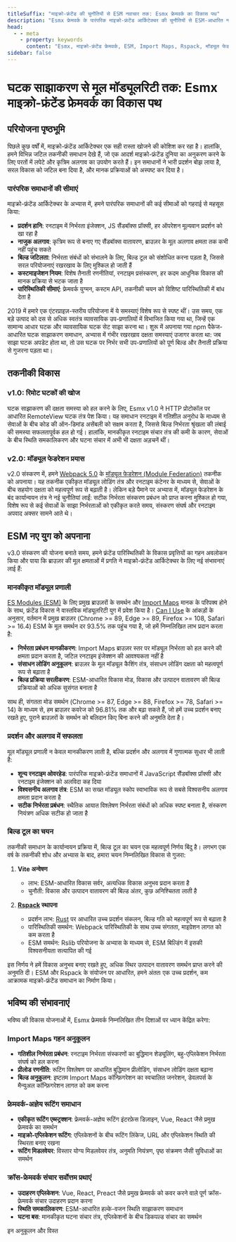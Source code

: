 ```yaml
---
titleSuffix: "माइक्रो-फ्रंटेंड की चुनौतियों से ESM नवाचार तक: Esmx फ्रेमवर्क का विकास पथ"
description: "Esmx फ्रेमवर्क के पारंपरिक माइक्रो-फ्रंटेंड आर्किटेक्चर की चुनौतियों से ESM-आधारित नवाचार तक के विकास पर गहन चर्चा, प्रदर्शन अनुकूलन, निर्भरता प्रबंधन और बिल्ड टूल चयन जैसे क्षेत्रों में तकनीकी अनुभव साझा करना।"
head:
  - - meta
    - property: keywords
      content: "Esmx, माइक्रो-फ्रंटेंड फ्रेमवर्क, ESM, Import Maps, Rspack, मॉड्यूल फेडरेशन, निर्भरता प्रबंधन, प्रदर्शन अनुकूलन, तकनीकी विकास, सर्वर-साइड रेंडरिंग"
sidebar: false
---
```


# घटक साझाकरण से मूल मॉड्यूलरिटी तक: Esmx माइक्रो-फ्रंटेंड फ्रेमवर्क का विकास पथ

## परियोजना पृष्ठभूमि

पिछले कुछ वर्षों में, माइक्रो-फ्रंटेंड आर्किटेक्चर एक सही रास्ता खोजने की कोशिश कर रहा है। हालांकि, हमने विभिन्न जटिल तकनीकी समाधान देखे हैं, जो एक आदर्श माइक्रो-फ्रंटेंड दुनिया का अनुकरण करने के लिए परतों में लपेटे और कृत्रिम अलगाव का उपयोग करते हैं। इन समाधानों ने भारी प्रदर्शन बोझ लाया है, सरल विकास को जटिल बना दिया है, और मानक प्रक्रियाओं को अस्पष्ट कर दिया है।

### पारंपरिक समाधानों की सीमाएं

माइक्रो-फ्रंटेंड आर्किटेक्चर के अभ्यास में, हमने पारंपरिक समाधानों की कई सीमाओं को गहराई से महसूस किया:

- **प्रदर्शन हानि**: रनटाइम में निर्भरता इंजेक्शन, JS सैंडबॉक्स प्रॉक्सी, हर ऑपरेशन मूल्यवान प्रदर्शन को खा रहा है
- **नाजुक अलगाव**: कृत्रिम रूप से बनाए गए सैंडबॉक्स वातावरण, ब्राउज़र के मूल अलगाव क्षमता तक कभी नहीं पहुंच सकते
- **बिल्ड जटिलता**: निर्भरता संबंधों को संभालने के लिए, बिल्ड टूल को संशोधित करना पड़ता है, जिससे सरल परियोजनाएं रखरखाव के लिए मुश्किल हो जाती हैं
- **कस्टमाइजेशन नियम**: विशेष तैनाती रणनीतियां, रनटाइम प्रसंस्करण, हर कदम आधुनिक विकास की मानक प्रक्रिया से भटक जाता है
- **पारिस्थितिकी सीमाएं**: फ्रेमवर्क युग्मन, कस्टम API, तकनीकी चयन को विशिष्ट पारिस्थितिकी में बांध देता है

2019 में हमारे एक एंटरप्राइज़-स्तरीय परियोजना में ये समस्याएं विशेष रूप से स्पष्ट थीं। उस समय, एक बड़े उत्पाद को दस से अधिक स्वतंत्र व्यावसायिक उप-प्रणालियों में विभाजित किया गया था, जिन्हें एक सामान्य आधार घटक और व्यावसायिक घटक सेट साझा करना था। शुरू में अपनाया गया npm पैकेज-आधारित घटक साझाकरण समाधान, अभ्यास में गंभीर रखरखाव दक्षता समस्याएं उजागर करता था: जब साझा घटक अपडेट होता था, तो उस घटक पर निर्भर सभी उप-प्रणालियों को पूर्ण बिल्ड और तैनाती प्रक्रिया से गुजरना पड़ता था।

## तकनीकी विकास

### v1.0: रिमोट घटकों की खोज

घटक साझाकरण की दक्षता समस्या को हल करने के लिए, Esmx v1.0 ने HTTP प्रोटोकॉल पर आधारित RemoteView घटक तंत्र पेश किया। यह समाधान रनटाइम में गतिशील अनुरोध के माध्यम से सेवाओं के बीच कोड की ऑन-डिमांड असेंबली को सक्षम करता है, जिससे बिल्ड निर्भरता श्रृंखला की लंबाई की समस्या सफलतापूर्वक हल हो गई। हालांकि, मानकीकृत रनटाइम संचार तंत्र की कमी के कारण, सेवाओं के बीच स्थिति समकालिकरण और घटना संचार में अभी भी दक्षता अड़चनें थीं।

### v2.0: मॉड्यूल फेडरेशन प्रयास

v2.0 संस्करण में, हमने [Webpack 5.0](https://webpack.js.org/) के [मॉड्यूल फेडरेशन (Module Federation)](https://webpack.js.org/concepts/module-federation/) तकनीक को अपनाया। यह तकनीक एकीकृत मॉड्यूल लोडिंग तंत्र और रनटाइम कंटेनर के माध्यम से, सेवाओं के बीच सहयोग दक्षता को महत्वपूर्ण रूप से बढ़ाती है। लेकिन बड़े पैमाने पर अभ्यास में, मॉड्यूल फेडरेशन के बंद कार्यान्वयन तंत्र ने नई चुनौतियां लाईं: सटीक निर्भरता संस्करण प्रबंधन को प्राप्त करना मुश्किल हो गया, विशेष रूप से कई सेवाओं के साझा निर्भरताओं को एकीकृत करते समय, संस्करण संघर्ष और रनटाइम अपवाद अक्सर सामने आते थे।

## ESM नए युग को अपनाना

v3.0 संस्करण की योजना बनाते समय, हमने फ्रंटेंड पारिस्थितिकी के विकास प्रवृत्तियों का गहन अवलोकन किया और पाया कि ब्राउज़र की मूल क्षमताओं में प्रगति ने माइक्रो-फ्रंटेंड आर्किटेक्चर के लिए नई संभावनाएं लाई हैं:

### मानकीकृत मॉड्यूल प्रणाली

[ES Modules (ESM)](https://developer.mozilla.org/en-US/docs/Web/JavaScript/Guide/Modules) के लिए प्रमुख ब्राउज़रों के समर्थन और [Import Maps](https://github.com/WICG/import-maps) मानक के परिपक्व होने के साथ, फ्रंटेंड विकास ने वास्तविक मॉड्यूलरिटी युग में प्रवेश किया है। [Can I Use](https://caniuse.com/?search=importmap) के आंकड़ों के अनुसार, वर्तमान में प्रमुख ब्राउज़र (Chrome >= 89, Edge >= 89, Firefox >= 108, Safari >= 16.4) ESM के मूल समर्थन दर 93.5% तक पहुंच गया है, जो हमें निम्नलिखित लाभ प्रदान करता है:

- **निर्भरता प्रबंधन मानकीकरण**: Import Maps ब्राउज़र स्तर पर मॉड्यूल निर्भरता को हल करने की क्षमता प्रदान करता है, जटिल रनटाइम इंजेक्शन की आवश्यकता नहीं है
- **संसाधन लोडिंग अनुकूलन**: ब्राउज़र के मूल मॉड्यूल कैशिंग तंत्र, संसाधन लोडिंग दक्षता को महत्वपूर्ण रूप से बढ़ाता है
- **बिल्ड प्रक्रिया सरलीकरण**: ESM-आधारित विकास मोड, विकास और उत्पादन वातावरण की बिल्ड प्रक्रियाओं को अधिक सुसंगत बनाता है

साथ ही, संगतता मोड समर्थन (Chrome >= 87, Edge >= 88, Firefox >= 78, Safari >= 14) के माध्यम से, हम ब्राउज़र कवरेज को 96.81% तक और बढ़ा सकते हैं, जो हमें उच्च प्रदर्शन बनाए रखते हुए, पुराने ब्राउज़रों के समर्थन को बलिदान किए बिना करने की अनुमति देता है।

### प्रदर्शन और अलगाव में सफलता

मूल मॉड्यूल प्रणाली न केवल मानकीकरण लाती है, बल्कि प्रदर्शन और अलगाव में गुणात्मक सुधार भी लाती है:

- **शून्य रनटाइम ओवरहेड**: पारंपरिक माइक्रो-फ्रंटेंड समाधानों में JavaScript सैंडबॉक्स प्रॉक्सी और रनटाइम इंजेक्शन को अलविदा कह दिया
- **विश्वसनीय अलगाव तंत्र**: ESM का सख्त मॉड्यूल स्कोप स्वाभाविक रूप से सबसे विश्वसनीय अलगाव क्षमता प्रदान करता है
- **सटीक निर्भरता प्रबंधन**: स्थैतिक आयात विश्लेषण निर्भरता संबंधों को अधिक स्पष्ट बनाता है, संस्करण नियंत्रण अधिक सटीक हो जाता है

### बिल्ड टूल का चयन

तकनीकी समाधान के कार्यान्वयन प्रक्रिया में, बिल्ड टूल का चयन एक महत्वपूर्ण निर्णय बिंदु है। लगभग एक वर्ष के तकनीकी शोध और अभ्यास के बाद, हमारा चयन निम्नलिखित विकास से गुजरा:

1. **Vite अन्वेषण**
   - लाभ: ESM-आधारित विकास सर्वर, अत्यधिक विकास अनुभव प्रदान करता है
   - चुनौती: विकास और उत्पादन वातावरण की बिल्ड अंतर, कुछ अनिश्चितता लाती है

2. **[Rspack](https://www.rspack.dev/) स्थापना**
   - प्रदर्शन लाभ: [Rust](https://www.rust-lang.org/) पर आधारित उच्च प्रदर्शन संकलन, बिल्ड गति को महत्वपूर्ण रूप से बढ़ाता है
   - पारिस्थितिकी समर्थन: Webpack पारिस्थितिकी के साथ उच्च संगतता, माइग्रेशन लागत को कम करता है
   - ESM समर्थन: Rslib परियोजना के अभ्यास के माध्यम से, ESM बिल्डिंग में इसकी विश्वसनीयता सत्यापित की गई

इस निर्णय ने हमें विकास अनुभव बनाए रखते हुए, अधिक स्थिर उत्पादन वातावरण समर्थन प्राप्त करने की अनुमति दी। ESM और Rspack के संयोजन पर आधारित, हमने अंततः एक उच्च प्रदर्शन, कम आक्रामक माइक्रो-फ्रंटेंड समाधान का निर्माण किया।

## भविष्य की संभावनाएं

भविष्य की विकास योजनाओं में, Esmx फ्रेमवर्क निम्नलिखित तीन दिशाओं पर ध्यान केंद्रित करेगा:

### Import Maps गहन अनुकूलन

- **गतिशील निर्भरता प्रबंधन**: रनटाइम निर्भरता संस्करणों का बुद्धिमान शेड्यूलिंग, बहु-एप्लिकेशन निर्भरता संघर्ष को हल करना
- **प्रीलोड रणनीति**: रूटिंग विश्लेषण पर आधारित बुद्धिमान प्रीलोडिंग, संसाधन लोडिंग दक्षता बढ़ाना
- **बिल्ड अनुकूलन**: इष्टतम Import Maps कॉन्फ़िगरेशन का स्वचालित जनरेशन, डेवलपर्स के मैन्युअल कॉन्फ़िगरेशन लागत को कम करना

### फ्रेमवर्क-अज्ञेय रूटिंग समाधान

- **एकीकृत रूटिंग एब्स्ट्रक्शन**: फ्रेमवर्क-अज्ञेय रूटिंग इंटरफ़ेस डिज़ाइन, Vue, React जैसे प्रमुख फ्रेमवर्क का समर्थन
- **माइक्रो-एप्लिकेशन रूटिंग**: एप्लिकेशनों के बीच रूटिंग लिंकेज, URL और एप्लिकेशन स्थिति की स्थिरता बनाए रखना
- **रूटिंग मिडलवेयर**: विस्तार योग्य मिडलवेयर तंत्र, अनुमति नियंत्रण, पृष्ठ संक्रमण जैसी सुविधाओं का समर्थन

### क्रॉस-फ्रेमवर्क संचार सर्वोत्तम प्रथाएं

- **उदाहरण एप्लिकेशन**: Vue, React, Preact जैसे प्रमुख फ्रेमवर्क को कवर करने वाले पूर्ण क्रॉस-फ्रेमवर्क संचार उदाहरण प्रदान करना
- **स्थिति समकालिकरण**: ESM-आधारित हल्के-वजन स्थिति साझाकरण समाधान
- **घटना बस**: मानकीकृत घटना संचार तंत्र, एप्लिकेशनों के बीच डिकपल्ड संचार का समर्थन

इन अनुकूलन और विस्त
